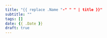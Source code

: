 ```yaml
---
title: "{{ replace .Name "-" " " | title }}"
subtitle: ""
tags: []
date: {{ .Date }}
draft: true
---
```


